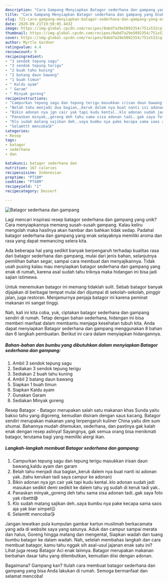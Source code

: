 ```yaml
---
description: "Cara Gampang Menyiapkan Batagor sederhana dan gampang yang Enak Banget"
title: "Cara Gampang Menyiapkan Batagor sederhana dan gampang yang Enak Banget"
slug: 721-cara-gampang-menyiapkan-batagor-sederhana-dan-gampang-yang-enak-banget
date: 2020-09-21T19:50:05.443Z
image: https://img-global.cpcdn.com/recipes/0abd7a29e5092354/751x532cq70/batagor-sederhana-dan-gampang-foto-resep-utama.jpg
thumbnail: https://img-global.cpcdn.com/recipes/0abd7a29e5092354/751x532cq70/batagor-sederhana-dan-gampang-foto-resep-utama.jpg
cover: https://img-global.cpcdn.com/recipes/0abd7a29e5092354/751x532cq70/batagor-sederhana-dan-gampang-foto-resep-utama.jpg
author: Myrtle Gardner
ratingvalue: 4.4
reviewcount: 9
recipeingredient:
- "3 sendok tepung sagu"
- "3 sendok tepung terigu"
- "2 buah tahu kuning"
- "2 batang daun bawang"
- "1 buah timun"
- " Kaldu ayam"
- " Garam"
- " Minyak goreng"
recipeinstructions:
- "Campurkan tepung sagu dan tepung terigu masukkan irisan daun bawang,kaldu ayam dan garam"
- "Belah tahu menjadi dua bagian,,keruk dalem nya buat nanti isi adonan yak..(tahu kerukan tadi saya campur ke adonan)"
- "Bikin adonan nya jgn cair yak tapi kudu kental..klo adonan sudah jadi masukan sedikit demi sedikit ke dalem tahu yg sudah di keruk tadi yak.."
- "Panaskan minyak,,goreng deh tahu sama sisa adonan tadi..gak saya foto yak ribettt😅"
- "Klo sudah matang sajikan deh..saya bumbu nya pake kecapa sama saos aja yak biar simpel😉"
- "Selamttt mencoba😘"
categories:
- Resep
tags:
- batagor
- sederhana
- dan

katakunci: batagor sederhana dan 
nutrition: 167 calories
recipecuisine: Indonesian
preptime: "PT18M"
cooktime: "PT48M"
recipeyield: "1"
recipecategory: Dessert

---
```



![Batagor sederhana dan gampang](https://img-global.cpcdn.com/recipes/0abd7a29e5092354/751x532cq70/batagor-sederhana-dan-gampang-foto-resep-utama.jpg)

Lagi mencari inspirasi resep batagor sederhana dan gampang yang unik? Cara menyiapkannya memang susah-susah gampang. Kalau keliru mengolah maka hasilnya akan hambar dan bahkan tidak sedap. Padahal batagor sederhana dan gampang yang enak selayaknya memiliki aroma dan rasa yang dapat memancing selera kita.

Ada beberapa hal yang sedikit banyak berpengaruh terhadap kualitas rasa dari batagor sederhana dan gampang, mulai dari jenis bahan, selanjutnya pemilihan bahan segar, sampai cara membuat dan menyajikannya. Tidak usah pusing kalau mau menyiapkan batagor sederhana dan gampang yang enak di rumah, karena asal sudah tahu triknya maka hidangan ini bisa jadi sajian istimewa.

Untuk menemukan batagor ini memang tidaklah sulit. Sebab batagor banyak dijajakan di berbagai tempat mulai dari dijumpai di sekolah-sekolah, pinggir jalan, juga restoran. Menjamurnya penjaja batagor ini karena peminat makanan ini sangat tinggi.


Nah, kali ini kita coba, yuk, ciptakan batagor sederhana dan gampang sendiri di rumah. Tetap dengan bahan sederhana, hidangan ini bisa memberi manfaat dalam membantu menjaga kesehatan tubuh kita. Anda dapat menyiapkan Batagor sederhana dan gampang menggunakan 8 bahan dan 6 langkah pembuatan. Berikut ini cara dalam menyiapkan hidangannya.

<!--inarticleads1-->

##### Bahan-bahan dan bumbu yang dibutuhkan dalam menyiapkan Batagor sederhana dan gampang:

1. Ambil 3 sendok tepung sagu
1. Sediakan 3 sendok tepung terigu
1. Sediakan 2 buah tahu kuning
1. Ambil 2 batang daun bawang
1. Siapkan 1 buah timun
1. Siapkan  Kaldu ayam
1. Gunakan  Garam
1. Sediakan  Minyak goreng


Resep Batagor - Batagor merupakan salah satu makanan khas Sunda yaitu bakso tahu yang digoreng, kemudian disiram dengan saus kacang. Batagor sendiri merupakan makanan yang terpengaruh kuliner China yaitu dim sum shumai. Bahannya mudah ditemukan, sederhana, dan pastinya gak kalah enak dengan resep aslinya! Sayangnya, gak semua orang bisa menikmati batagor, terutama bagi yang memiliki alergi ikan. 

<!--inarticleads2-->

##### Langkah-langkah membuat Batagor sederhana dan gampang:

1. Campurkan tepung sagu dan tepung terigu masukkan irisan daun bawang,kaldu ayam dan garam
1. Belah tahu menjadi dua bagian,,keruk dalem nya buat nanti isi adonan yak..(tahu kerukan tadi saya campur ke adonan)
1. Bikin adonan nya jgn cair yak tapi kudu kental..klo adonan sudah jadi masukan sedikit demi sedikit ke dalem tahu yg sudah di keruk tadi yak..
1. Panaskan minyak,,goreng deh tahu sama sisa adonan tadi..gak saya foto yak ribettt😅
1. Klo sudah matang sajikan deh..saya bumbu nya pake kecapa sama saos aja yak biar simpel😉
1. Selamttt mencoba😘


Jangan lewatkan pula kumpulan gambar kartun muslimah berkacamata yang ada di website saya yang satunya. Aduk dan campur sampai merata dan halus, Goreng hingga matang dan mengental, Siapkan wadah dan tuang bumbu batagor ke dalam wadah. Nah, setelah membahas langkah dan cara membuat batagor, kamu tahu nggak sih asal-usul jajanan enak satu ini? Lihat juga resep Batagor Aci enak lainnya. Batagor merupakan makanan berbahan dasar tahu yang dilembutkan, kemudian diisi dengan adonan. 

Bagaimana? Gampang kan? Itulah cara membuat batagor sederhana dan gampang yang bisa Anda lakukan di rumah. Semoga bermanfaat dan selamat mencoba!

